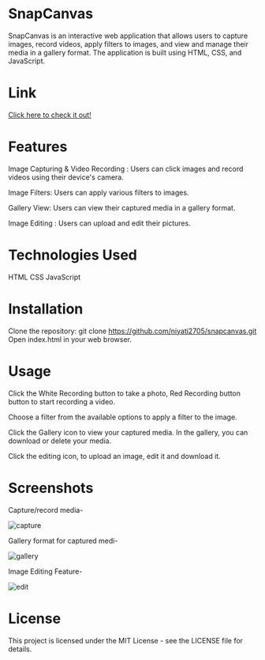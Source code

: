 # SnapCanvas
SnapCanvas is an interactive web application that allows users to capture images, record videos, apply filters to images, and view and manage their media in a gallery format. The application is built using HTML, CSS, and JavaScript.

# Link 
<a href="https://niyati2705.github.io/SnapCanvas/" alt="Link">Click here to check it out!</a>

# Features
Image Capturing & Video Recording : Users can click images and record videos using their device's camera.

Image Filters: Users can apply various filters to images.

Gallery View: Users can view their captured media in a gallery format.

Image Editing : Users can upload and edit their pictures.

# Technologies Used
HTML
CSS
JavaScript

# Installation
Clone the repository: git clone https://github.com/niyati2705/snapcanvas.git
Open index.html in your web browser.

# Usage
Click the White Recording button to take a photo, Red Recording button button to start recording a video.

Choose a filter from the available options to apply a filter to the image.

Click the Gallery icon to view your captured media. In the gallery, you can download or delete your media.

Click the editing icon, to upload an image, edit it and download it.

# Screenshots

Capture/record media-

![capture](https://github.com/niyati2705/SnapCanvas/assets/108968934/f6f936b0-6f13-443f-901f-5fb70faec148)


Gallery format for captured medi-

![gallery](https://github.com/niyati2705/SnapCanvas/assets/108968934/d58ca7f6-4beb-4daa-91ce-688980edd321)


Image Editing Feature-

![edit](https://github.com/niyati2705/SnapCanvas/assets/108968934/e124a3d9-33ae-4be7-9845-0c85d8746c2e)


# License
This project is licensed under the MIT License - see the LICENSE file for details.
